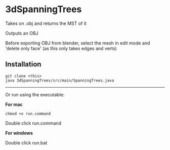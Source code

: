 # 3dSpanningTrees
Takes on .obj and returns the MST of it

Outputs an OBJ

Before exporting OBJ from blender, select the mesh in edit mode and 'delete only face' (as this only takes edges and verts)


## Installation

```
git clone <this>
java 3dSpanningTrees/src/main/SpanningTrees.java
```
***

Or run using the executable:

**For mac**
```
chmod +x run.command
```
Double click run.command

**For windows**

Double click run.bat
